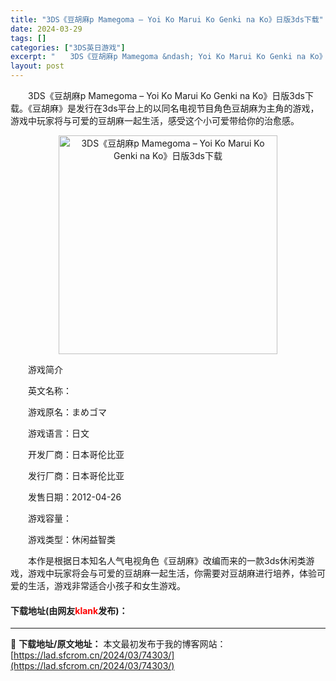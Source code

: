 ```yaml
---
title: "3DS《豆胡麻p Mamegoma – Yoi Ko Marui Ko Genki na Ko》日版3ds下载"
date: 2024-03-29
tags: []
categories: ["3DS英日游戏"]
excerpt: "　　3DS《豆胡麻p Mamegoma &ndash; Yoi Ko Marui Ko Genki na Ko》日版3ds下载。《豆胡麻》是发行在3ds平台上的以同名电视节目角色豆胡麻为主角的游戏，游戏中玩家将与可爱的豆胡麻一起生活，感受这个小可爱带给你的治愈感。 　　游戏简介 　　英文名称： 　　&hellip;"
layout: post
---
```


 <p>　　3DS《豆胡麻p Mamegoma &ndash; Yoi Ko Marui Ko Genki na Ko》日版3ds下载。《豆胡麻》是发行在3ds平台上的以同名电视节目角色豆胡麻为主角的游戏，游戏中玩家将与可爱的豆胡麻一起生活，感受这个小可爱带给你的治愈感。</p> <p align="center"><img align="" border="0" src="https://lad.sfcrom.cn/wp-content/uploads/2024/03/20240329_66062926ebb68.png" width="350" alt="3DS《豆胡麻p Mamegoma – Yoi Ko Marui Ko Genki na Ko》日版3ds下载" /></p> <p>　　游戏简介</p> <p>　　英文名称：</p> <p>　　游戏原名：まめゴマ</p> <p>　　游戏语言：日文</p> <p>　　开发厂商：日本哥伦比亚</p> <p>　　发行厂商：日本哥伦比亚</p> <p>　　发售日期：2012-04-26</p> <p>　　游戏容量：</p> <p>　　游戏类型：休闲益智类</p> <p>　　本作是根据日本知名人气电视角色《豆胡麻》改编而来的一款3ds休闲类游戏，游戏中玩家将会与可爱的豆胡麻一起生活，你需要对豆胡麻进行培养，体验可爱的生活，游戏非常适合小孩子和女生游戏。</p> <p><h4>下载地址(由网友<font color="red">klank</font>发布)：</h4></p> 

---
📖 **下载地址/原文地址：** 本文最初发布于我的博客网站：[https://lad.sfcrom.cn/2024/03/74303/](https://lad.sfcrom.cn/2024/03/74303/)
